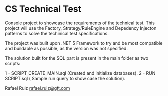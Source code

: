 # CS Technical Test

Console project to showcase the requirements of the technical test.
This project will use the Factory, Strategy/RuleEngine and Depedency Injecton patterns to solve the techinical test specifications.

The project was built upon .NET 5 Framework to try and be most compatible and buildable as possible, as the version was not specified.

The solution built for the SQL part is present in the main folder as two scripts:

1 - SCRIPT_CREATE_MAIN.sql (Created and initialize databases).
2 - RUN SCRIPT.sql ( Sample run query to show case the solution).

Rafael Ruiz
rafael.ruiz@gft.com
